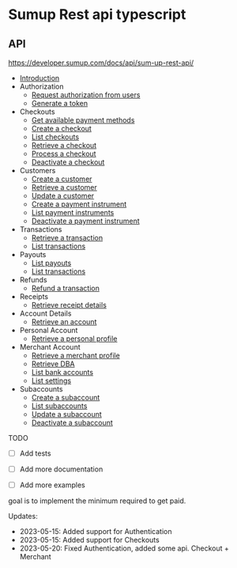 # Sumup Rest api typescript



## API 
https://developer.sumup.com/docs/api/sum-up-rest-api/


- [Introduction](https://developer.sumup.com/docs/api/sum-up-rest-api/)
- Authorization
  - [Request authorization from users](https://developer.sumup.com/docs/api/request-authorization-from-users/)
  - [Generate a token](https://developer.sumup.com/docs/api/generate-a-token/)
- Checkouts
  - [Get available payment methods](https://developer.sumup.com/docs/api/get-available-payment-methods/)
  - [Create a checkout](https://developer.sumup.com/docs/api/create-a-checkout/)
  - [List checkouts](https://developer.sumup.com/docs/api/list-checkouts/)
  - [Retrieve a checkout](https://developer.sumup.com/docs/api/retrieve-a-checkout/)
  - [Process a checkout](https://developer.sumup.com/docs/api/process-a-checkout/)
  - [Deactivate a checkout](https://developer.sumup.com/docs/api/deactivate-a-checkout/)
- Customers
  - [Create a customer](https://developer.sumup.com/docs/api/create-a-customer/)
  - [Retrieve a customer](https://developer.sumup.com/docs/api/retrieve-a-customer/)
  - [Update a customer](https://developer.sumup.com/docs/api/update-a-customer/)
  - [Create a payment instrument](https://developer.sumup.com/docs/api/create-a-payment-instrument/)
  - [List payment instruments](https://developer.sumup.com/docs/api/list-payment-instruments/)
  - [Deactivate a payment instrument](https://developer.sumup.com/docs/api/deactivate-a-payment-instrument/)
- Transactions
  - [Retrieve a transaction](https://developer.sumup.com/docs/api/retrieve-a-transaction/)
  - [List transactions](https://developer.sumup.com/docs/api/list-transactions/)
- Payouts
  - [List payouts](https://developer.sumup.com/docs/api/list-payouts/)
  - [List transactions](https://developer.sumup.com/docs/api/list-transactions/)
- Refunds
  - [Refund a transaction](https://developer.sumup.com/docs/api/refund-a-transaction/)
- Receipts
  - [Retrieve receipt details](https://developer.sumup.com/docs/api/retrieve-receipt-details/)
- Account Details
  - [Retrieve an account](https://developer.sumup.com/docs/api/retrieve-an-account/)
- Personal Account
  - [Retrieve a personal profile](https://developer.sumup.com/docs/api/retrieve-a-personal-profile/)
- Merchant Account
  - [Retrieve a merchant profile](https://developer.sumup.com/docs/api/retrieve-a-merchant-profile/)
  - [Retrieve DBA](https://developer.sumup.com/docs/api/retrieve-dba/)
  - [List bank accounts](https://developer.sumup.com/docs/api/list-bank-accounts/)
  - [List settings](https://developer.sumup.com/docs/api/list-settings/)
- Subaccounts
  - [Create a subaccount](https://developer.sumup.com/docs/api/create-a-subaccount/)
  - [List subaccounts](https://developer.sumup.com/docs/api/list-subaccounts/)
  - [Update a subaccount](https://developer.sumup.com/docs/api/update-a-subaccount/)
  - [Deactivate a subaccount](https://developer.sumup.com/docs/api/deactivate-a-subaccount/)


TODO 
- [ ] Add tests
- [ ] Add more documentation
- [ ] Add more examples


goal is to implement the minimum required to get paid.


Updates:
- 2023-05-15: Added support for Authentication
- 2023-05-15: Added support for Checkouts
- 2023-05-20: Fixed Authentication, added some api. Checkout + Merchant